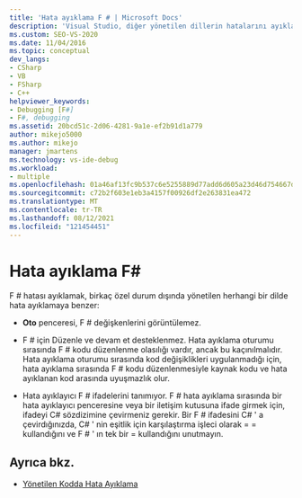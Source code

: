 ```yaml
---
title: 'Hata ayıklama F # | Microsoft Docs'
description: 'Visual Studio, diğer yönetilen dillerin hatalarını ayıklama ile karşılaştırıldığında, F # hatası ayıklama arasındaki farkların listesini gözden geçirin.'
ms.custom: SEO-VS-2020
ms.date: 11/04/2016
ms.topic: conceptual
dev_langs:
- CSharp
- VB
- FSharp
- C++
helpviewer_keywords:
- Debugging [F#]
- F#, debugging
ms.assetid: 20bcd51c-2d06-4281-9a1e-ef2b91d1a779
author: mikejo5000
ms.author: mikejo
manager: jmartens
ms.technology: vs-ide-debug
ms.workload:
- multiple
ms.openlocfilehash: 01a46af13fc9b537c6e5255889d77add6d605a23d46d754667de78c08f9017bf
ms.sourcegitcommit: c72b2f603e1eb3a4157f00926df2e263831ea472
ms.translationtype: MT
ms.contentlocale: tr-TR
ms.lasthandoff: 08/12/2021
ms.locfileid: "121454451"
---
```

# <a name="debugging-f"></a>Hata ayıklama F\#
F # hatası ayıklamak, birkaç özel durum dışında yönetilen herhangi bir dilde hata ayıklamaya benzer:

- **Oto** penceresi, F # değişkenlerini görüntülemez.

- F # için Düzenle ve devam et desteklenmez. Hata ayıklama oturumu sırasında F # kodu düzenlenme olasılığı vardır, ancak bu kaçınılmalıdır. Hata ayıklama oturumu sırasında kod değişiklikleri uygulanmadığı için, hata ayıklama sırasında F # kodu düzenlenmesiyle kaynak kodu ve hata ayıklanan kod arasında uyuşmazlık olur.

- Hata ayıklayıcı F # ifadelerini tanımıyor. F # hata ayıklama sırasında bir hata ayıklayıcı penceresine veya bir iletişim kutusuna ifade girmek için, ifadeyi C# sözdizimine çevirmeniz gerekir. Bir F # ifadesini C# ' a çevirdığınızda, C# ' nin eşitlik için karşılaştırma işleci olarak = = kullandığını ve F # ' ın tek bir = kullandığını unutmayın.

## <a name="see-also"></a>Ayrıca bkz.
- [Yönetilen Kodda Hata Ayıklama](../debugger/debugging-managed-code.md)
